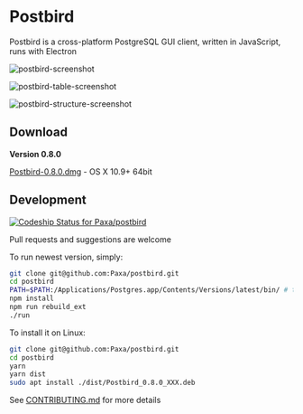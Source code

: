 # Postbird

Postbird is a cross-platform PostgreSQL GUI client, written in JavaScript, runs with Electron

![postbird-screenshot](https://user-images.githubusercontent.com/26019/41055418-dcc55700-69f3-11e8-8d3e-572cf5febedc.png)

![postbird-table-screenshot](https://user-images.githubusercontent.com/26019/41055416-dc5a5464-69f3-11e8-87b8-994e763da816.png)

![postbird-structure-screenshot](https://user-images.githubusercontent.com/26019/41055417-dc8eb56a-69f3-11e8-8145-6f0d5eb147a6.png)

## Download

**Version 0.8.0**

[Postbird-0.8.0.dmg](https://github.com/Paxa/postbird/releases/download/0.8.0/Postbird-0.8.0.dmg) - OS X 10.9+ 64bit

## Development

[ ![Codeship Status for Paxa/postbird](https://app.codeship.com/projects/c2450da0-9339-0135-ee6d-1663622ccf5e/status?branch=master)](https://app.codeship.com/projects/250798)

Pull requests and suggestions are welcome

To run newest version, simply:

```sh
git clone git@github.com:Paxa/postbird.git
cd postbird
PATH=$PATH:/Applications/Postgres.app/Contents/Versions/latest/bin/ # to compile postgres native extension
npm install
npm run rebuild_ext
./run
```

To install it on Linux:

```sh
git clone git@github.com:Paxa/postbird.git
cd postbird
yarn
yarn dist
sudo apt install ./dist/Postbird_0.8.0_XXX.deb
```

See [CONTRIBUTING.md](/CONTRIBUTING.md) for more details
